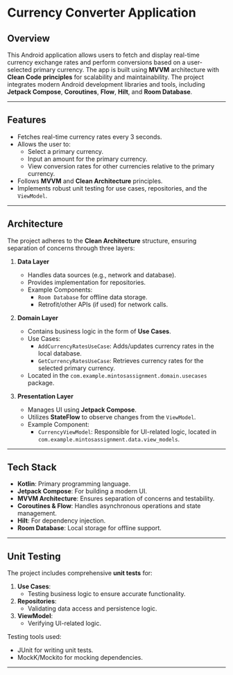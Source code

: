 # Currency Converter Application

## Overview

This Android application allows users to fetch and display real-time currency exchange rates and perform conversions based on a user-selected primary currency. The app is built using **MVVM** architecture with **Clean Code principles** for scalability and maintainability. The project integrates modern Android development libraries and tools, including **Jetpack Compose**, **Coroutines**, **Flow**, **Hilt**, and **Room Database**.

---

## Features

- Fetches real-time currency rates every 3 seconds.
- Allows the user to:
    - Select a primary currency.
    - Input an amount for the primary currency.
    - View conversion rates for other currencies relative to the primary currency.
- Follows **MVVM** and **Clean Architecture** principles.
- Implements robust unit testing for use cases, repositories, and the `ViewModel`.

---

## Architecture

The project adheres to the **Clean Architecture** structure, ensuring separation of concerns through three layers:

1. **Data Layer**
    - Handles data sources (e.g., network and database).
    - Provides implementation for repositories.
    - Example Components:
        - `Room Database` for offline data storage.
        - Retrofit/other APIs (if used) for network calls.

2. **Domain Layer**
    - Contains business logic in the form of **Use Cases**.
    - Use Cases:
        - `AddCurrencyRatesUseCase`: Adds/updates currency rates in the local database.
        - `GetCurrencyRatesUseCase`: Retrieves currency rates for the selected primary currency.
    - Located in the `com.example.mintosassignment.domain.usecases` package.

3. **Presentation Layer**
    - Manages UI using **Jetpack Compose**.
    - Utilizes **StateFlow** to observe changes from the `ViewModel`.
    - Example Component:
        - `CurrencyViewModel`: Responsible for UI-related logic, located in `com.example.mintosassignment.data.view_models`.

---

## Tech Stack

- **Kotlin**: Primary programming language.
- **Jetpack Compose**: For building a modern UI.
- **MVVM Architecture**: Ensures separation of concerns and testability.
- **Coroutines & Flow**: Handles asynchronous operations and state management.
- **Hilt**: For dependency injection.
- **Room Database**: Local storage for offline support.

---

## Unit Testing

The project includes comprehensive **unit tests** for:

1. **Use Cases**:
    - Testing business logic to ensure accurate functionality.
2. **Repositories**:
    - Validating data access and persistence logic.
3. **ViewModel**:
    - Verifying UI-related logic.

Testing tools used:
- JUnit for writing unit tests.
- MockK/Mockito for mocking dependencies.

---
